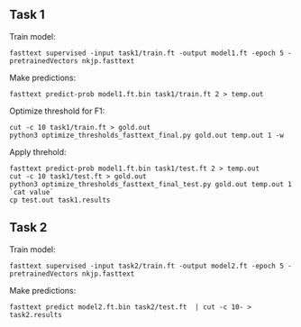 
## Task 1

Train model:

`fasttext supervised -input task1/train.ft -output model1.ft -epoch 5 -pretrainedVectors nkjp.fasttext`

Make predictions:

`fasttext predict-prob model1.ft.bin task1/train.ft 2 > temp.out`

Optimize threshold for F1:

```
cut -c 10 task1/train.ft > gold.out
python3 optimize_thresholds_fasttext_final.py gold.out temp.out 1 -w
```

Apply threhold:

```
fasttext predict-prob model1.ft.bin task1/test.ft 2 > temp.out
cut -c 10 task1/test.ft > gold.out
python3 optimize_thresholds_fasttext_final_test.py gold.out temp.out 1 `cat value`
cp test.out task1.results
```

## Task 2

Train model:

`fasttext supervised -input task2/train.ft -output model2.ft -epoch 5 -pretrainedVectors nkjp.fasttext`

Make predictions:

`fasttext predict model2.ft.bin task2/test.ft  | cut -c 10- > task2.results`
